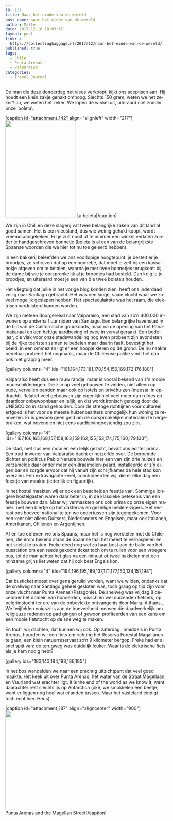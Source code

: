 ```yaml
---
ID: 121
title: Naar het einde van de wereld
post_name: naar-het-einde-van-de-wereld
author: Malte
date: 2017-12-10 18:03:37
layout: post
link: >
  https://collectingbaggage.nl/2017/12/naar-het-einde-van-de-wereld/
published: true
tags:
  - Chile
  - Punta Arenas
  - Valparaíso
categories:
  - Travel Journal
---
```


<p lang="nl-NL">De man die deze donderdag het vlees verkoopt, kijkt ons sceptisch aan. Hij houdt een klein zakje gehakt omhoog. Slechts 150 gram, weten we het zeker? Ja, we weten het zeker. We lopen de winkel uit, uiteraard niet zonder onze ‘boleta’.</p>

<p lang="nl-NL"><!--more--></p>

[caption id="attachment_142" align="alignleft" width="217"]<img class="wp-image-142 size-medium" src="https://collectingbaggage.nl/wp-content/uploads/2017/12/dsc_0478-011562999171-217x300.jpeg" alt="" width="217" height="300" /> La boleta[/caption]

<p lang="nl-NL">We zijn in Chili en deze slagerij vat twee belangrijke zaken van dit land al goed samen. Het is een vleesland, dus wie weinig gehakt koopt, wordt vreemd aangekeken. En je zult nooit of te nimmer een winkel verlaten zonder je handgeschreven bonnetje (boleta is al een van de belangrijkste Spaanse woorden die we hier tot nu toe geleerd hebben).</p>

<p lang="nl-NL">In een bakkerij beleefden we ons voorlopige hoogtepunt: je bestelt er je broodjes, ze schrijven dat op een bonnetje, dat moet je zelf bij een kassahokje afgeven om te betalen, waarna je met twee bonnetjes terugkomt bij de dame bij wie je oorspronkelijk al je broodjes had besteld. Dan krijg je je broodjes, en uiteraard moet je een van die twee boleta’s houden.</p>

<p lang="nl-NL">Het vliegtuig dat jullie in het vorige blog konden zien, heeft ons inderdaad veilig naar Santiago gebracht. Het was een lange, saaie vlucht waar we zoveel mogelijk geslapen hebben. Het spectaculairste was het raam, die elektrisch verduisterd konden worden.</p>

<p lang="nl-NL">We zijn meteen doorgereisd naar Valparaíso, een stad van zo’n 400.000 inwoners op anderhalf uur rijden van Santiago. Een belangrijke havenstad in de tijd van de Californische goudkoorts, maar na de opening van het Panamakanaal en een heftige aardbeving of twee in verval geraakt. Een bedelaar, die vlak voor onze stadswandeling nog even probeert zijn avondeten bij de rijke toeristen samen te bedelen maar daarin faalt, bevestigt het beeld: in een ommezien ligt er een hoopje kleren op de grond. De nu naakte bedelaar probeert het nogmaals, maar de Chileense politie vindt het dan ook niet grappig meer.</p>

[gallery columns="4" ids="161,164,173,181,178,154,156,169,172,176,180"]

<p lang="nl-NL">Valparaíso heeft dus een rauw randje, maar is vooral bekend van z’n mooie muurschilderingen. Die zijn op veel gebouwen te vinden, niet alleen op oude, vervallen panden maar ook op hotels en privéhuizen (meestal in opdracht). Relatief veel gebouwen zijn eigenlijk niet veel meer dan ruïnes en daardoor onbewoonbaar en lelijk, en dat wordt ironisch genoeg door de UNESCO zo in stand gehouden. Door de strenge richtlijnen voor cultureel erfgoed is het voor de meeste huizenbezitters onmogelijk hun woning te renoveren. Er is gewoon geen geld om de oorspronkelijke materialen te hergebruiken, wat bovendien niet eens aardbevingbestendig zou zijn.</p>

[gallery columns="4" ids="167,166,165,168,157,158,163,159,162,155,153,174,175,160,179,133"]

<p lang="nl-NL">De stad, met dus een mooi en een lelijk gezicht, bevalt ons echter prima. Een oud-inwoner van Valparaíso dacht er hetzelfde over. De beroemde dichter en politicus Pablo Neruda bouwde hier een van zijn drie huizen en verzamelde daar onder meer een draaimolen-paard, installeerde er z’n eigen bar en zorgde ervoor dat hij vanuit zijn schrijfkamer de hele stad kon overzien. Een extravagante kerel, concludeerden wij, die er elke dag een feestje van maakte (letterlijk en figuurlijk).</p>

<p lang="nl-NL">In het hostel maakten wij er ook een bescheiden feestje van. Sommige jongere hostelgasten waren daar beter in, in de klassieke betekenis van een feestje bouwen dan. Maar wij vermaakten ons ook prima op onze eigen manier: met een biertje op het dakterras en gezellige medereizigers. Het verrast ons hoeveel nationaliteiten we ondertussen zijn tegengekomen. Voor een keer niet alleen Duitsers, Nederlanders en Engelsen, maar ook Italianen, Amerikanen, Chilenen en Argentijnen.</p>

<p lang="nl-NL">Af en toe oefenen we ons Spaans, maar het is nog worstelen met de Chilenen, die erom bekend staan de Spaanse taal het meest te verhaspelen en het snelst te praten. Freke deed nog wel zo haar best aan de balie van het busstation om een reeds gekocht ticket toch om te ruilen voor een vroegere bus, tot de man achter het glas na een minuut of twee hakkelen met een minzame grijns liet weten dat hij ook best Engels kon.</p>

[gallery columns="4" ids="194,196,195,189,137,171,177,150,134,151,198"]

<p lang="nl-NL">Dat busticket moest overigens geruild worden, want we wilden, ondanks dat de snelweg naar Santiago geheel gesloten was, toch graag op tijd zijn voor onze vlucht naar Punta Arenas (Patagonië). De snelweg was vrijdag 8 december het domein van honderden, misschien wel duizenden fietsers, op pelgrimstocht ter ere van de onbevlekte ontvangenis door Maria. Althans… We twijfelden enigszins aan de hoeveelheid mensen die daadwerkelijk om religieuze redenen op pad gingen of gewoon profiteerden van een kans om een mooie fietstocht op de snelweg te maken.</p>

<p lang="nl-NL">En toch, wij dachten, dat kunnen wij ook. Op zaterdag, inmiddels in Punta Arenas, huurden wij een fiets om richting het Reserva Forestal Magallanes te gaan, een klein natuurreservaat zo’n 9 kilometer bergop. Freke had er al snel spijt van: de terugweg was duidelijk leuker. Waar is de elektrische fiets als je hem nodig hebt?</p>

[gallery ids="183,143,184,188,186,185"]

<p lang="nl-NL">In het bos wandelden we naar een prachtig uitzichtpunt dat veel goed maakte. Het keek uit over Punta Arenas, het water van de Straat Magellaan, en Vuurland wat erachter ligt. It is the end of the world as we know it, want daarachter rest slechts ijs op Antarctica (oke, we smokkelen een beetje, want er liggen nog heel wat eilanden tussen. Maar het vasteland eindigt toch echt hier. Heus).</p>

[caption id="attachment_187" align="aligncenter" width="900"]<img class="wp-image-187 size-large" src="https://collectingbaggage.nl/wp-content/uploads/2017/12/PC090096-PC090102-1024x351.jpg" alt="" width="900" height="308" /> Punta Arenas and the Magellan Street[/caption]
